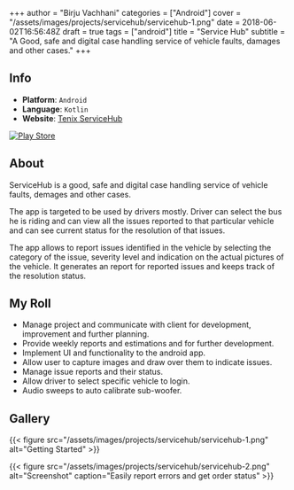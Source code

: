 +++
author = "Birju Vachhani"
categories = ["Android"]
cover = "/assets/images/projects/servicehub/servicehub-1.png"
date = 2018-06-02T16:56:48Z
draft = true
tags = ["android"]
title = "Service Hub"
subtitle = "A Good, safe and digital case handling service of vehicle faults, damages and other cases."
+++

## Info

* **Platform**:     `Android`
* **Language**:     `Kotlin`
* **Website**:      [Tenix ServiceHub](https://www.tenix.eu/ "Tenix ServiceHub")

[![Play Store](/assets/images/playstore-small.png)](https://play.google.com/store/apps/details?id=no.sagasystem&hl=en)

## About

ServiceHub is a good, safe and digital case handling service of vehicle faults, demages and other cases.

The app is targeted to be used by drivers mostly. Driver can select the bus he is riding and can view all the issues reported to that particular vehicle and can see current status for the resolution of that issues.

The app allows to report issues identified in the vehicle by selecting the category of the issue, severity level and indication on the actual pictures of the vehicle. It generates an report for reported issues and keeps track of the resolution status.

## My Roll

* Manage project and communicate with client for development, improvement and further planning.
* Provide weekly reports and estimations and for further development.
* Implement UI and functionality to the android app.
* Allow user to capture images and draw over them to indicate issues.
* Manage issue reports and their status.
* Allow driver to select specific vehicle to login.
* Audio sweeps to auto calibrate sub-woofer.

## Gallery

{{< figure src="/assets/images/projects/servicehub/servicehub-1.png" alt="Getting Started" >}}

{{< figure src="/assets/images/projects/servicehub/servicehub-2.png" alt="Screenshot" caption="Easily report errors and get order status" >}}
